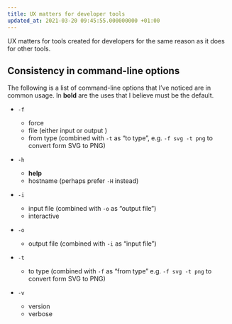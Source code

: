 ```yaml
---
title: UX matters for developer tools
updated_at: 2021-03-20 09:45:55.000000000 +01:00
---
```



UX matters for tools created for developers for the same reason as it does for other tools.

## Consistency in command-line options
The following is a list of command-line options that I’ve noticed are in common usage. In **bold** are the uses that I believe must be the default.

* `-f`
	* force
	* file (either input or output )
	* from type (combined with `-t` as “to type”, e.g. `-f svg -t png` to convert form SVG to PNG)

* `-h`
	* **help**
	* hostname (perhaps prefer `-H` instead)

* `-i`
	* input file (combined with `-o` as “output file”)
	* interactive

* `-o`
	* output file (combined with `-i` as “input file”)

* `-t`
	* to type (combined with `-f` as “from type” e.g. `-f svg -t png` to convert form SVG to PNG)

* `-v`
	* version
	* verbose